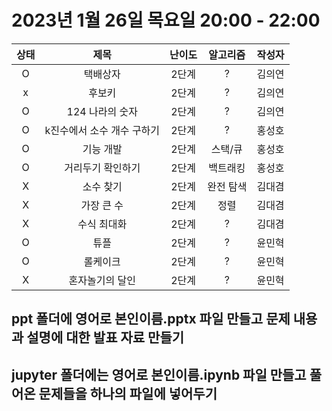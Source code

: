 # 2023년 1월 26일 목요일 20:00 - 22:00

|상태|제목|난이도|알고리즘|작성자  
|:---:|:---:|:---:|:---:|:---:|  
|O|택배상자|2단계|?|김의연  
|x|후보키|2단계|?|김의연  
|O|124 나라의 숫자|2단계|?|김의연  
|O|k진수에서 소수 개수 구하기|2단계|?|홍성호
|O|기능 개발|2단계|스택/큐|홍성호
|O|거리두기 확인하기|2단계|백트래킹|홍성호
|X|소수 찾기|2단계|완전 탐색|김대겸
|X|가장 큰 수|2단계|정렬|김대겸  
|X|수식 최대화|2단계|?|김대겸  
|O|튜플|2단계|?|윤민혁
|O|롤케이크|2단계|?|윤민혁
|X|혼자놀기의 달인|2단계|?|윤민혁

## ppt 폴더에 영어로 본인이름.pptx 파일 만들고 문제 내용과 설명에 대한 발표 자료 만들기
## jupyter 폴더에는 영어로 본인이름.ipynb 파일 만들고 풀어온 문제들을 하나의 파일에 넣어두기
